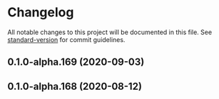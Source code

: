 # Changelog

All notable changes to this project will be documented in this file. See [standard-version](https://github.com/conventional-changelog/standard-version) for commit guidelines.

## 0.1.0-alpha.169 (2020-09-03)

## 0.1.0-alpha.168 (2020-08-12)
